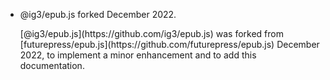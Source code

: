 <ul>
  <li>
    <p class="announcement-title">@ig3/epub.js forked December 2022.</p>
    <p markdown="1">
     [@ig3/epub.js](https://github.com/ig3/epub.js) was forked from
     [futurepress/epub.js](https://github.com/futurepress/epub.js)
     December 2022, to implement a minor enhancement and to add this
     documentation.
    </p>
  </li>
</ul>
